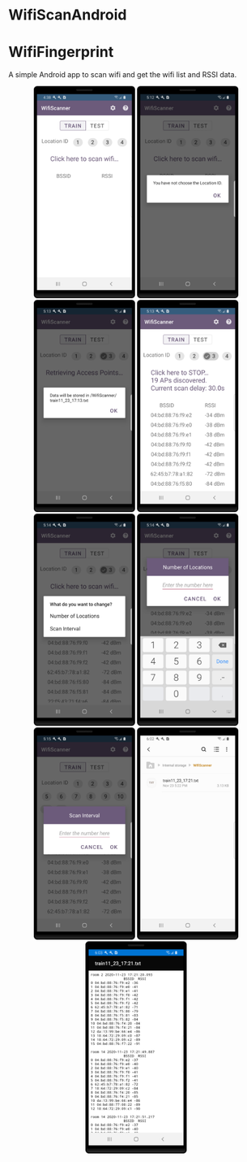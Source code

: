 # WifiScanAndroid
# WifiFingerprint
A simple Android app to scan wifi and get the wifi list and RSSI data.

<p align="center">
  <img src="ScreenShots/WifiScanner1.png" width="200">
  <img src="ScreenShots/WifiScanner2.png" width="200">
  <img src="ScreenShots/WifiScanner3.png" width="200">
  <img src="ScreenShots/WifiScanner4.png" width="200">
  <img src="ScreenShots/WifiScanner5.png" width="200">
  <img src="ScreenShots/WifiScanner6.png" width="200">
  <img src="ScreenShots/WifiScanner7.png" width="200">
  <img src="ScreenShots/WifiScanner8.png" width="200">
  <img src="ScreenShots/WifiScanner9.png" width="200">
</p>
